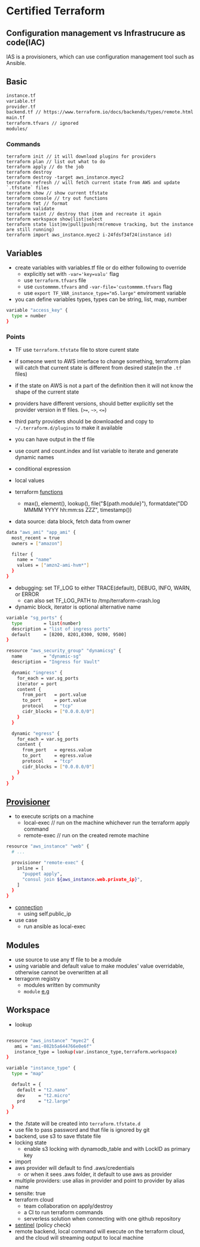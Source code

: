 # Certified Terraform

## Configuration management vs Infrastrucure as code(IAC)

IAS is a provisioners, which can use configuration management tool such as Ansible.

## Basic

```sh
instance.tf
variable.tf
provider.tf
backend.tf // https://www.terraform.io/docs/backends/types/remote.html
main.tf
terraform.tfvars // ignored
modules/
```

### Commands

```shell
terraform init // it will download plugins for providers
terraform plan // list out what to do
terraform apply // do the job
terraform destroy
terraform destroy -target aws_instance.myec2
terraform refresh // will fetch current state from AWS and update `.tfstate` files
terraform show // show current tfstate
terraform console // try out functions
terraform fmt // format
terraform validate
terraform taint // destroy that item and recreate it again
terraform workspace show|list|select
terraform state list|mv|pull|push|rm(remove tracking, but the instance are still running)
terraform import aws_instance.myec2 i-24fdsf34f24(instance id)
```
  
## Variables

- create variables with variables.tf file or do either following to override
  - explicitly set with `-var='key=valu'` flag
  - use `terraform.tfvars` file
  - use `custommmm.tfvars` and `-var-file='custommmm.tfvars` flag
  - use `export TF_VAR_instance_type="m5.large"` enviroment variable
- you can define variables types, types can be string, list, map, number

```sh
variable "access_key" {
  type = number
}
```

### Points

- TF use `terraform.tfstate` file to store curent state
- if someone went to AWS interface to change something, terraform plan will catch that current state is different from desired state(in the `.tf` files)
- if the state on AWS is not a part of the definition then it will not know the shape of the current state
- providers have different versions, should better explicitly set the provider version in tf files. (`>=`, `~>`, `<=`)
- third party providers should be downloaded and copy to `~/.terraform.d/plugins` to make it available
- you can have output in the tf file
- use count and count.index and list variable to iterate and generate dynamic names
- conditional expression
- local values
- terraform [functions](https://www.terraform.io/docs/configuration/functions.html)
  - max(), element(), lookup(), file("${path.module}"), formatdate("DD MMMM YYYY hh:mm:ss ZZZ", timestamp())

- data source: data block, fetch data from owner

```sh
data "aws_ami" "app_ami" {
  most_recent = true
  owners = ["amazon"]

  filter {
    name = "name"
    values = ["amzn2-ami-hvm*"]
  }
}
```

- debugging: set TF_LOG to either TRACE(default), DEBUG, INFO, WARN, or ERROR
  - can also set TF_LOG_PATH to /tmp/terraform-crash.log
- dynamic block, iterator is optional alternative name

```sh
variable "sg_ports" {
  type        = list(number)
  description = "list of ingress ports"
  default     = [8200, 8201,8300, 9200, 9500]
}

resource "aws_security_group" "dynamicsg" {
  name        = "dynamic-sg"
  description = "Ingress for Vault"

  dynamic "ingress" {
    for_each = var.sg_ports
    iterator = port
    content {
      from_port   = port.value
      to_port     = port.value
      protocol    = "tcp"
      cidr_blocks = ["0.0.0.0/0"]
    }
  }

  dynamic "egress" {
    for_each = var.sg_ports
    content {
      from_port   = egress.value
      to_port     = egress.value
      protocol    = "tcp"
      cidr_blocks = ["0.0.0.0/0"]
    }
  }
}
```

## [Provisioner](https://www.terraform.io/docs/provisioners/index.html)

- to execute scripts on a machine
  - local-exec // run on the machine whichever run the terraform apply command
  - remote-exec // run on the created remote machine

```sh
resource "aws_instance" "web" {
  # ...

  provisioner "remote-exec" {
    inline = [
      "puppet apply",
      "consul join ${aws_instance.web.private_ip}",
    ]
  }
}
```

- [connection](https://www.terraform.io/docs/provisioners/connection.html)
  - using self.public_ip
- use case
  - run ansible as local-exec

## Modules

- use source to use any tf file to be a module
- using variable and default value to make modules' value overridable, otherwise cannot be overwritten at all
- terragorm registry
  - modules written by community
  - `module` [e.g](https://registry.terraform.io/modules/terraform-aws-modules/vpc/aws/2.33.0)

## Workspace

- lookup

```sh

resource "aws_instance" "myec2" {
   ami = "ami-082b5a644766e0e6f"
   instance_type = lookup(var.instance_type,terraform.workspace)
}

variable "instance_type" {
  type = "map"

  default = {
    default = "t2.nano"
    dev     = "t2.micro"
    prd     = "t2.large"
  }
}
```

- the .fstate will be created into `terraform.tfstate.d`
- use file to pass password and that file is ignored by git
- backend, use s3 to save tfstate file
- locking state
  - enable s3 locking with dynamodb_table and with LockID as primary key
- import
- aws provider will default to find .aws/credentials
  - or when it sees .aws folder, it default to use aws as provider
- multiple providers: use alias in provider and point to provider by alias name
- sensite: true
- terraform cloud
  - team collaboration on apply/destroy
  - a CI to run terraform commands
  - serverless solution when connecting with one github repository
- [sentinel](https://docs.hashicorp.com/sentinel/terraform/) (policy check)
- remote backend, local command will execute on the terraform cloud, and the cloud will streaming output to local machine
